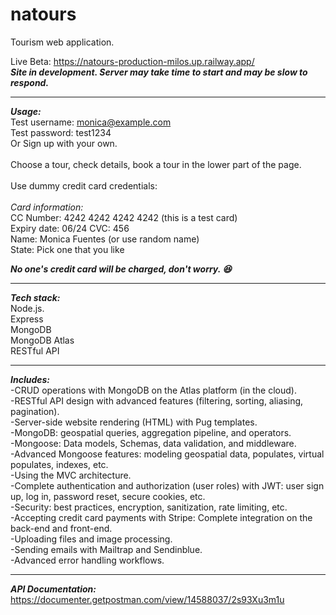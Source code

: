 # natours

Tourism web application.<br>

Live Beta: https://natours-production-milos.up.railway.app/ <br>
***Site in development. Server may take time to start and may be slow to respond.***

--------------

***Usage:***<br>
Test username: monica@example.com<br>
Test password: test1234<br>
Or Sign up with your own.<br>
<br>
Choose a tour, check details, book a tour in the lower part of the page.<br><br>
Use dummy credit card credentials:<br><br>
<em>Card information:</em><br>
CC Number: 4242 4242 4242 4242 (this is a test card)<br>
Expiry date: 06/24 CVC: 456<br>
Name: Monica Fuentes (or use random name)<br>
State: Pick one that you like<br>

***No one's credit card will be charged, don't worry. :laughing:***




--------------
***Tech stack:***<br>
Node.js.<br>
Express<br>
MongoDB<br>
MongoDB Atlas<br>
RESTful API<br>

-------------

***Includes:***<br>
-CRUD operations with MongoDB on the Atlas platform (in the cloud).<br>
-RESTful API design with advanced features (filtering, sorting, aliasing, pagination).<br> 
-Server-side website rendering (HTML) with Pug templates.<br>
-MongoDB: geospatial queries, aggregation pipeline, and operators.<br>
-Mongoose: Data models, Schemas, data validation, and middleware.<br>
-Advanced Mongoose features: modeling geospatial data, populates, virtual populates, indexes, etc.<br>
-Using the MVC architecture.<br>
-Complete authentication and authorization (user roles) with JWT: user sign up, log in, password reset, secure cookies, etc.<br>
-Security: best practices, encryption, sanitization, rate limiting, etc.<br>
-Accepting credit card payments with Stripe: Complete integration on the back-end and front-end.<br>
-Uploading files and image processing.<br>
-Sending emails with Mailtrap and Sendinblue.<br>
-Advanced error handling workflows.<br>

-------------
***API Documentation:*** https://documenter.getpostman.com/view/14588037/2s93Xu3m1u
